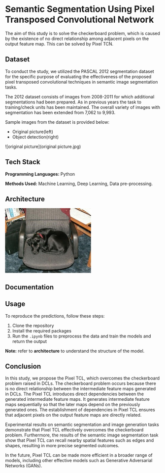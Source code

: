 
#  Semantic Segmentation Using Pixel Transposed Convolutional Network

The aim of this study is to solve the checkerboard problem, which is caused by the existence of no direct relationship among adjacent pixels on the output feature map. This can be solved by Pixel TCN.


## Dataset
To conduct the study, we utilized the PASCAL 2012 segmentation dataset for the specific purpose of evaluating the effectiveness of the proposed pixel transposed convolutional techniques in semantic image segmentation tasks.

The 2012 dataset consists of images from 2008-2011 for which additional segmentations had been prepared. As in previous years the task to training/check units has been maintained. The overall variety of images with segmentation has been extended from 7,062 to 9,993. 

Sample images from the dataset is provided below:
 - Original picture(left) 
 - Object detection(right)

![original picture](original picture.jpg)

## Tech Stack

**Programming Languages:** Python

**Methods Used:** Machine Learning, Deep Learning, Data pre-processing. 


## Architecture 
![Screenshot](https://github.com/BharathSimhaK/Semantic-Segmentation-using-Pixel-Transposed-Convolutional-Networks-/blob/main/original%20picture.jpg)

## Documentation




## Usage

To reproduce the predictions, follow these steps:

1. Clone the repository
2. Install the required packages
3. Run the `.ipynb` files to preprocess the data and train the models and return the output

**Note:** refer to **architecture** to understand the structure of the model.   

## Conclusion

In this study, we propose the Pixel TCL, which overcomes the checkerboard problem raised in DCLs. The checkerboard problem occurs because there is no direct relationship between the intermediate feature maps generated in DCLs. The Pixel TCL introduces direct dependencies between the generated intermediate feature maps. It generates intermediate feature maps sequentially so that the later maps depend on the previously generated ones. The establishment of dependencies in Pixel TCL ensures that adjacent pixels on the output feature maps are directly related.

Experimental results on semantic segmentation and image generation tasks demonstrate that Pixel TCL effectively overcomes the checkerboard problem. Furthermore, the results of the semantic image segmentation task show that Pixel TCL can recall nearby spatial features such as edges and shapes, resulting in more precise segmented outcomes.

In the future, Pixel TCL can be made more efficient in a broader range of models, including other effective models such as Generative Adversarial Networks (GANs).
